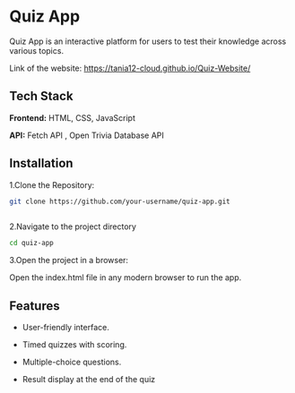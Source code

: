 
# Quiz App

Quiz App is an interactive platform for users to test their knowledge across various topics.

Link of the website:
https://tania12-cloud.github.io/Quiz-Website/

 


## Tech Stack

**Frontend:**  HTML, CSS, JavaScript


**API:** Fetch API , Open Trivia Database API






## Installation





1.Clone the Repository:

```bash
git clone https://github.com/your-username/quiz-app.git
 

```
2.Navigate to the project directory



```bash
cd quiz-app

```
3.Open the project in a browser:

Open the index.html file in any modern browser to run the app.







    
## Features

- User-friendly interface.

- Timed quizzes with scoring.

- Multiple-choice questions.

- Result display at the end of the quiz





